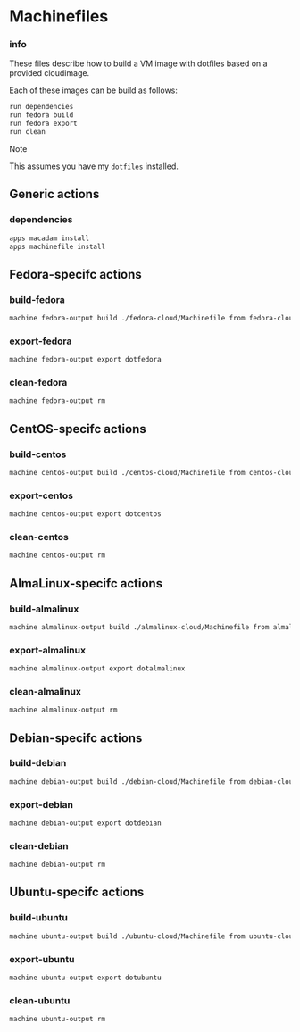 # Machinefiles


### info

These files describe how to build a VM image with dotfiles based on a provided cloudimage.

Each of these images can be build as follows:

```sh
run dependencies
run fedora build
run fedora export
run clean
```

> [!NOTE]
> This assumes you have my `dotfiles` installed.


## Generic actions

### dependencies
```sh 
apps macadam install
apps machinefile install
```


## Fedora-specifc actions

### build-fedora
```sh interactive
machine fedora-output build ./fedora-cloud/Machinefile from fedora-cloud
```

### export-fedora
```sh interactive
machine fedora-output export dotfedora
```

### clean-fedora
```sh interactive
machine fedora-output rm
```


## CentOS-specifc actions

### build-centos
```sh interactive
machine centos-output build ./centos-cloud/Machinefile from centos-cloud
```

### export-centos
```sh interactive
machine centos-output export dotcentos
```

### clean-centos
```sh interactive
machine centos-output rm
```


## AlmaLinux-specifc actions

### build-almalinux
```sh interactive
machine almalinux-output build ./almalinux-cloud/Machinefile from almalinux-cloud
```

### export-almalinux
```sh interactive
machine almalinux-output export dotalmalinux
```

### clean-almalinux
```sh interactive
machine almalinux-output rm
```


## Debian-specifc actions

### build-debian
```sh interactive
machine debian-output build ./debian-cloud/Machinefile from debian-cloud
```

### export-debian
```sh interactive
machine debian-output export dotdebian
```

### clean-debian
```sh interactive
machine debian-output rm
```


## Ubuntu-specifc actions

### build-ubuntu
```sh interactive
machine ubuntu-output build ./ubuntu-cloud/Machinefile from ubuntu-cloud
```

### export-ubuntu
```sh interactive
machine ubuntu-output export dotubuntu
```

### clean-ubuntu
```sh interactive
machine ubuntu-output rm
```



